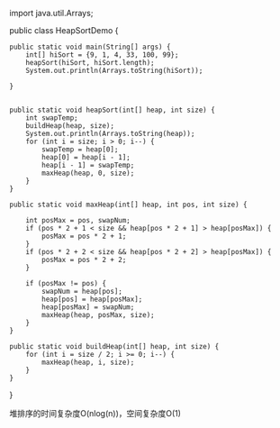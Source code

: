 import java.util.Arrays;

public class HeapSortDemo {

    public static void main(String[] args) {
        int[] hiSort = {9, 1, 4, 33, 100, 99};
        heapSort(hiSort, hiSort.length);
        System.out.println(Arrays.toString(hiSort));

    }


    public static void heapSort(int[] heap, int size) {
        int swapTemp;
        buildHeap(heap, size);
        System.out.println(Arrays.toString(heap));
        for (int i = size; i > 0; i--) {
            swapTemp = heap[0];
            heap[0] = heap[i - 1];
            heap[i - 1] = swapTemp;
            maxHeap(heap, 0, size);
        }
    }

    public static void maxHeap(int[] heap, int pos, int size) {

        int posMax = pos, swapNum;
        if (pos * 2 + 1 < size && heap[pos * 2 + 1] > heap[posMax]) {
            posMax = pos * 2 + 1;
        }
        if (pos * 2 + 2 < size && heap[pos * 2 + 2] > heap[posMax]) {
            posMax = pos * 2 + 2;
        }

        if (posMax != pos) {
            swapNum = heap[pos];
            heap[pos] = heap[posMax];
            heap[posMax] = swapNum;
            maxHeap(heap, posMax, size);
        }
    }

    public static void buildHeap(int[] heap, int size) {
        for (int i = size / 2; i >= 0; i--) {
            maxHeap(heap, i, size);
        }
    }
}

堆排序的时间复杂度O(nlog(n))，空间复杂度O(1)